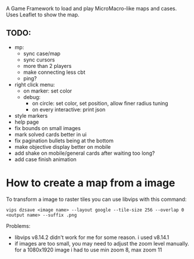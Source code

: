 A Game Framework to load and play MicroMacro-like maps and cases.
Uses Leaflet to show the map.

## TODO:
- mp:
    - sync case/map
    - sync cursors
    - more than 2 players
    - make connecting less cbt
    - ping?
- right click menu:
    - on marker: set color
    - debug:
        - on circle: set color, set position, allow finer radius tuning
        - on every interactive: print json
- style markers
- help page
- fix bounds on small images
- mark solved cards better in ui
- fix pagination bullets being at the bottom
- make objective display better on mobile
- add shake on mobile/general cards after waiting too long?
- add case finish animation

# How to create a map from a image
To transform a image to raster tiles you can use libvips with this command:

`vips dzsave <image name> --layout google --tile-size 256 --overlap 0 <output name> --suffix .png`


Problems:
- libvips v8.14.2 didn't work for me for some reason. i used v8.14.1
- if images are too small, you may need to adjust the zoom level manually. for a 1080x1920 image i had to use min zoom 8, max zoom 11